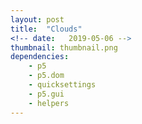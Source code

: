 ```yaml
---
layout: post
title:  "Clouds"
<!-- date:   2019-05-06 -->
thumbnail: thumbnail.png
dependencies:
    - p5
    - p5.dom
    - quicksettings
    - p5.gui
    - helpers
---
```


<div id="sketch-holder">
    <script type="text/javascript" src="sketch/sketch.js"></script>
</div>

<!-- <button onclick="myFunction()">Toggle Text Visibility</button> -->

<div id="pageText" markdown="1">

<!-- ## This project is in-progress and not all features have yet been implemented.

###### Try pressing ```s``` on your keyboard to bring up sketch manipulation options.

###### Take a snapshot of the canvas at any time by pressing ```p```.

###### Reload the page at any time to generate a new landscape. Just press ```CMD+R```.

Lazy clouds drift through a clear blue sky, randomly picking a new position as they leave and enter the scene.



Original project source by seak [here](https://editor.p5js.org/seak/sketches/SJ8gHRzp-). -->
<!-- <button onclick="renderPageText();">Toggle Page Text</button> -->
<!-- <button id="fsbutton" onclick="toggleFullScreen();">Toggle Full Screen</button> -->

</div>
